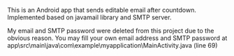 This is an Android app that sends editable email after countdown.
Implemented based on javamail library and SMTP server.

My email and SMTP password were deleted from this project due to the obvious reason. 
You may fill your own email address and SMTP password at app\src\main\java\com\example\myapplication\MainActivity.java (line 69)
